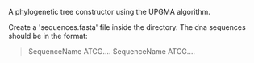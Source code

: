 A phylogenetic tree constructor using the UPGMA algorithm.

Create a 'sequences.fasta' file inside the directory. The dna sequences should be in the format:
>SequenceName
ATCG....
>SequenceName
>ATCG....

